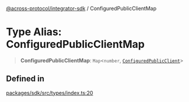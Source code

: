 [@across-protocol/integrator-sdk](../globals.md) / ConfiguredPublicClientMap

# Type Alias: ConfiguredPublicClientMap

> **ConfiguredPublicClientMap**: `Map`\<`number`, [`ConfiguredPublicClient`](ConfiguredPublicClient.md)\>

## Defined in

[packages/sdk/src/types/index.ts:20](https://github.com/across-protocol/toolkit/blob/eee89a253938d54aa640eb34f40c2d714b9d031f/packages/sdk/src/types/index.ts#L20)
